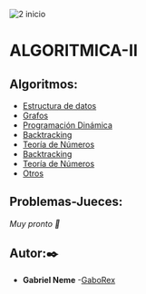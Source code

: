 ![2 inicio](https://user-images.githubusercontent.com/80688833/128616177-c6121577-abc6-4b54-aac5-2dd545f78dd5.png)
# ALGORITMICA-II
## Algoritmos:

- [Estructura de datos](ContenidoMateria/Estructura_de_datos)
- [Grafos](ContenidoMateria/Grafos)
- [Programación Dinámica](ContenidoMateria/ProgramacionDinamica)
- [Backtracking](ContenidoMateria/Backtracking)
- [Teoría de Números](ContenidoMateria/TeoriaDeNumeros)
- [Backtracking](ContenidoMateria/BusquedaBinaria)
- [Teoría de Números](ContenidoMateria/Geometria)
- [Otros](ContenidoMateria/Otros)
## Problemas-Jueces:
_Muy pronto 🍺_

## Autor:✒️

* **Gabriel Neme** -[GaboRex](https://github.com/GaboRex)
